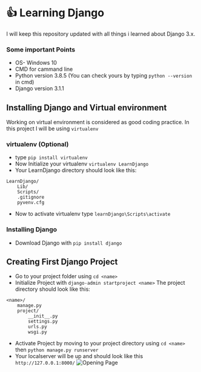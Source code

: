 # :thumbsup:	Learning Django 
I will keep this repository updated with all things i learned about Django 3.x.
### Some important Points
- OS- Windows 10
- CMD for cammand line 
- Python version 3.8.5 (You can check yours by typing `python --version` in cmd)
- Django version 3.1.1 

## Installing Django and Virtual environment
Working on virtual environment is considered as good coding practice. In this project I will be using `virtualenv` 

### virtualenv (Optional)
- type `pip install virtualenv`
- Now Initialize your virtualenv `virtualenv LearnDjango`
- Your LearnDjango directory should look like this:
```
LearnDjango/
    Lib/
    Scripts/
    .gitignore
    pyvenv.cfg
 ``` 
 - Now to activate virtualenv type `learnDjango\Scripts\activate`
 
### Installing Django
- Download Django with `pip install django`

## Creating First Django Project
- Go to your project folder using `cd <name>`
- Initialize Project with `django-admin startproject <name>`
The project directory should look like this:
```
<name>/
    manage.py
    project/
        __init__.py
        settings.py
        urls.py
        wsgi.py
```
- Activate Project by moving to your project directory using `cd <name>` then `python manage.py runserver`
- Your localserver will be up and should look like this `http://127.0.0.1:8000/`
![Opening Page](https://i.imgur.com/pqYYyhn.png)

